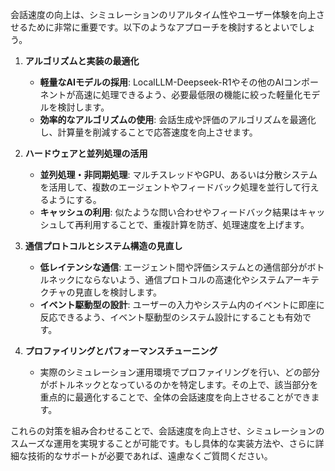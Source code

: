 会話速度の向上は、シミュレーションのリアルタイム性やユーザー体験を向上させるために非常に重要です。以下のようなアプローチを検討するとよいでしょう。

1. **アルゴリズムと実装の最適化**  
   - **軽量なAIモデルの採用**: LocalLLM-Deepseek-R1やその他のAIコンポーネントが高速に処理できるよう、必要最低限の機能に絞った軽量化モデルを検討します。  
   - **効率的なアルゴリズムの使用**: 会話生成や評価のアルゴリズムを最適化し、計算量を削減することで応答速度を向上させます。

2. **ハードウェアと並列処理の活用**  
   - **並列処理・非同期処理**: マルチスレッドやGPU、あるいは分散システムを活用して、複数のエージェントやフィードバック処理を並行して行えるようにする。  
   - **キャッシュの利用**: 似たような問い合わせやフィードバック結果はキャッシュして再利用することで、重複計算を防ぎ、処理速度を上げます。

3. **通信プロトコルとシステム構造の見直し**  
   - **低レイテンシな通信**: エージェント間や評価システムとの通信部分がボトルネックにならないよう、通信プロトコルの高速化やシステムアーキテクチャの見直しを検討します。  
   - **イベント駆動型の設計**: ユーザーの入力やシステム内のイベントに即座に反応できるよう、イベント駆動型のシステム設計にすることも有効です。

4. **プロファイリングとパフォーマンスチューニング**  
   - 実際のシミュレーション運用環境でプロファイリングを行い、どの部分がボトルネックとなっているのかを特定します。その上で、該当部分を重点的に最適化することで、全体の会話速度を向上させることができます。

これらの対策を組み合わせることで、会話速度を向上させ、シミュレーションのスムーズな運用を実現することが可能です。もし具体的な実装方法や、さらに詳細な技術的なサポートが必要であれば、遠慮なくご質問ください。